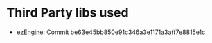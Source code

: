 Third Party libs used
=====================

  - [ezEngine](https://github.com/ezEngine/ezEngine): Commit be63e45bb850e91c346a3e1171a3aff7e8815e1c

